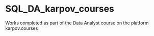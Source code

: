 # SQL_DA_karpov_courses
Works completed as part of the Data Analyst course on the platform karpov.courses
